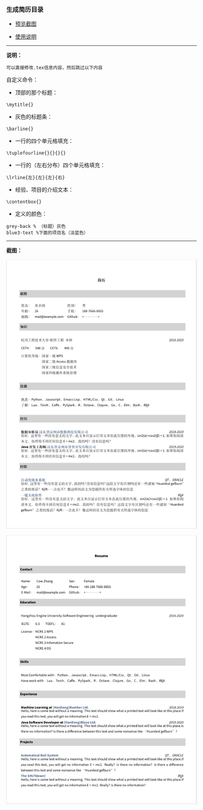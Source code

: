 ### 生成简历目录
- [预览截图](1)

- [使用说明](2)

***
<b name="2">说明：</b>

`可以直接修改.tex信息内容，然后跳过以下内容`

自定义命令：

- 顶部的那个标题：
```
\mytitle{}
```
- 灰色的标题条：
```
\barline{}
```
- 一行的四个单元格填充：
```
\tuplefourline{}{}{}{}
```
- 一行的（左右分布）四个单元格填充：
```
\lrline{左}{左}{左}{右}
```
- 经验、项目的介绍文本：
```
\contentbox{}
```
- 定义的颜色：
```
grey-back % （标题）灰色
blue3-text %下面的项目名（淡蓝色）
```
***

<b name="1"> 截图：</b>

![中文](https://github.com/foreverlz1111/LaTex_tutorial/blob/main/demo3/%E7%AE%80%E5%8E%86_%E4%B8%AD%E6%96%87.png)

![英文](https://github.com/foreverlz1111/LaTex_tutorial/blob/main/demo3/%E7%AE%80%E5%8E%86_%E8%8B%B1%E6%96%87.png)
